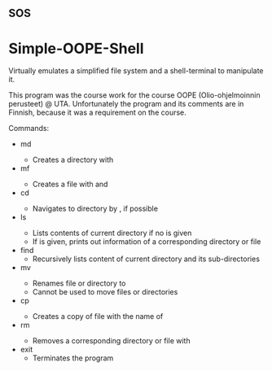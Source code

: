 ## SOS
# Simple-OOPE-Shell
Virtually emulates a simplified file system and a shell-terminal to manipulate it.

This program was the course work for the course OOPE (Olio-ohjelmoinnin perusteet) @ UTA.
Unfortunately the program and its comments are in Finnish, because it was a requirement on the course.

Commands:
- md <name>
    - Creates a directory with <name>
- mf <name> <size>
    - Creates a file with <name> and <size>
- cd <name>
    - Navigates to directory by <name>, if possible
- ls <name>
    - Lists contents of current directory if no <name> is given
    - If <name> is given, prints out information of a corresponding directory or file
- find
    - Recursively lists content of current directory and its sub-directories
- mv <original> <new>
    - Renames <original> file or directory to <new>
    - Cannot be used to move files or directories
- cp <filename> <new>
    - Creates a copy of file <filename> with the name of <new>
- rm <name>
    - Removes a corresponding directory or file with <name>
- exit
    - Terminates the program